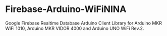 # Firebase-Arduino-WiFiNINA
Google Firebase Realtime Database Arduino Client Library for Arduino MKR WiFi 1010, Arduino MKR VIDOR 4000 and Arduino UNO WiFi Rev.2.
